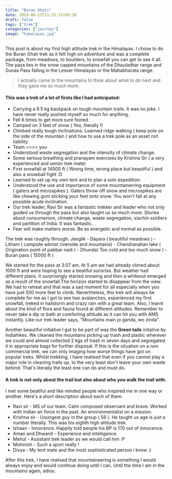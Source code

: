 ```yaml
---
title: "Buran Ghati"
date: 2019-06-23T11:33:37+05:30
draft: false
tags: ["trek"]
categories: ["journey"]
image: "himalayas.jpg"
---
```

This post is about my first high altitude trek in the Himalayas. I chose to do the Buran Ghati trek as it felt high on adventure and was a complete package, from meadows, to boulders, to snowfall you can get to see it all. The pass lies in the snow capped mountains of the Dhauladhar range and Gunas Pass falling in the Lesser Himalayas or the Mahabharata range.

> I actually came to the mountains to think about what to do next and they gave me so much more.

#### This was a trek of a lot of firsts like I had anticipated:

* Carrying a 9.5 kg backpack on tough mountain trails. It was no joke. I have never really pushed myself so much      for anything.
* Fell 6 times to get more sure footed
* Camped on 3 feet of snow ( Yes, literally !)
* Climbed really tough inclinations. Learned ridge walking ( keep pole on the side of the mountain ) and how to use   a trek pole as an asset not liability
* Team >>>> you
* Understood waste segregation and the intensity of climate change.
* Some serious breathing and pranayam exercises by Krishna Sir ( a very experienced and senior trek mate)
* First snowfall at 14500 ft ( Wrong time, wrong place but beautiful ) and also a snowball fight :D
* Learned to set up my own tent and to plan a solo expedition.
* Understood the use and importance of some mountainerring equipment ( gaters and microspikes ). Gaters throw off     snow and microspikes are like chewing gum sticking your feet onto snow. You won't fall at any possible acute        inclination.
* Our trek leader, Ravi Sir was a fantastic trekker and leader who not only guided us through the pass but also       taught us so much more. Stories about consumerism, climate change, waste segregation, siachin soldiers and          partition of India. It was fantastic.
* Fear will make matters worse. Be as energetic and normal as possible.

The trek was roughly through:
  Janglik - Dayara ( beautiful meadows ) - Litham ( campsite admist riverside and mountains) - Chandranahan lake ( Origination point of pabbar nadi ) - Dhunda( Too cold and too much snow ) - Buran pass ( 15000 ft )

We started for the pass at 3:07 am. At 5 am we had already climed about 1000 ft and were hoping to see a beatiful sunsrise. But weather had different plans. It surprisingly started snowing and then a whiteout emerged as a result of the snowfall.The horizon started to disappear from the view. We had to retreat and that was a sad moment for all especially when you have just 500 more feet to climb. Nevertheless, this trek will always be complete for me as I got to see two avalanches, experienced my first snowfall, treked in hailstorm and crazy rain with a great team. Also, I learnt about the kind of flora and fauna found at different altitudes. Remember to never take a dip or bath at comforting altitude as it can hit you with AMS instantly. Like our trek leader says, "Mountains main jo ganda, wo zinda".

Another beautiful initiative I got to be part of was the **Green tails** initative by Indiahikes. We cleaned the mountains picking up trash and plastic wherever we could and almost collected 2 kgs of trash in seven days and segregated it in appropriate bags for further disposal. If this is the situation on a non commercial trek, we can only imaging how worse things have got on popular treks. Whilst trekking, I have realised that even if you cannot play a major role in cleaning trails up, to the very least don't leave your own waste behind. That's literally the least one can do and must do.

#### A trek is not only about the trail but also about who you walk the trail with.

I met some beatiful and like minded people who inspired me in one way or another. Here's a short description about each of them.

* Ravi sir - MS of our team. Calm composed observant and brave. Worked with Indian air force in the past. An          environmentalist on a mission.
* Krishna sir - Uoungest guy in the group ( 56 ). He taught us age is just a number literally. This was his eighth    high altitude trek.
* Ishaan - Innocence. Happily told people his BP is 170 out of innocence.
* Aman and Dhwanit - Experience and intelligence.
* Mehul - Assistant trek leader as we would call him :P
* Mohinish - Such a sport really !
* Divya - My tent mate and the most sophisticated person i know :)

After this trek, I have realised that mountaineering is something I would always enjoy and would continue doing until I can. Until the time I am in the mountains again, adios.
